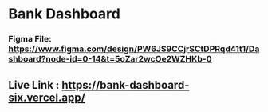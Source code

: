 # Bank Dashboard

### Figma File: https://www.figma.com/design/PW6JS9CCjrSCtDPRqd41t1/Dashboard?node-id=0-14&t=5oZar2wcOe2WZHKb-0

## Live Link : https://bank-dashboard-six.vercel.app/
